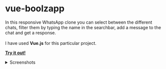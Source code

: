 # vue-boolzapp

In this responsive WhatsApp clone you can select between the different chats, filter them by typing the name in the searchbar, add a message to the chat and get a response.<br/><br/>
I have used **Vue.js** for this particular project.

**<a href="https://elmurie.github.io/vue-boolzapp">Try it out!</a>**

<details>
  <summary>Screenshots</summary>
  <img src="https://i.imgur.com/N0P8om6.png" name="1">
  <img src="https://i.imgur.com/xacMkPV.png" name="2">
</details>
